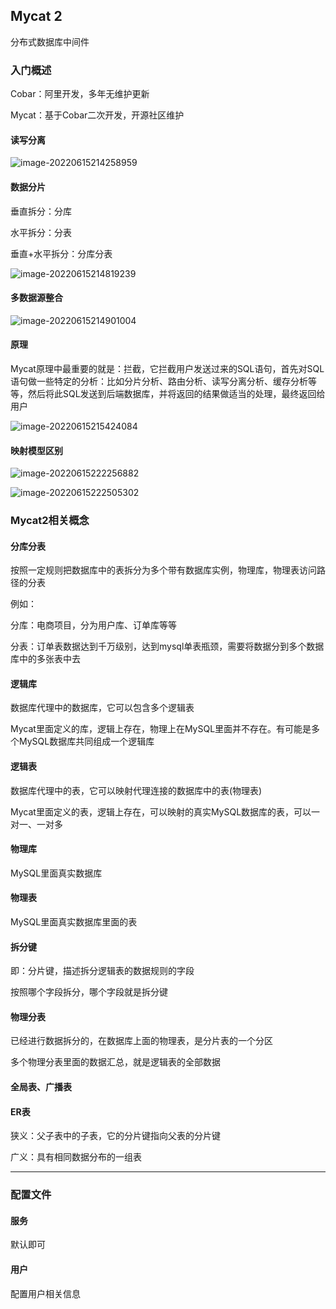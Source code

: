 ## Mycat 2

分布式数据库中间件

### 入门概述

Cobar：阿里开发，多年无维护更新

Mycat：基于Cobar二次开发，开源社区维护

#### 读写分离

![image-20220615214258959](https://pic-typora-qc.oss-cn-chengdu.aliyuncs.com/mycat_img/202206152143772.png)



#### 数据分片

垂直拆分：分库

水平拆分：分表

垂直+水平拆分：分库分表

![image-20220615214819239](https://pic-typora-qc.oss-cn-chengdu.aliyuncs.com/mycat_img/202206152148505.png)





#### 多数据源整合

![image-20220615214901004](https://pic-typora-qc.oss-cn-chengdu.aliyuncs.com/mycat_img/202206152149130.png)



#### 原理

Mycat原理中最重要的就是：拦截，它拦截用户发送过来的SQL语句，首先对SQL语句做一些特定的分析：比如分片分析、路由分析、读写分离分析、缓存分析等等，然后将此SQL发送到后端数据库，并将返回的结果做适当的处理，最终返回给用户

![image-20220615215424084](https://pic-typora-qc.oss-cn-chengdu.aliyuncs.com/mycat_img/202206152154217.png)



####  映射模型区别

![image-20220615222256882](https://pic-typora-qc.oss-cn-chengdu.aliyuncs.com/mycat_img/202206152222855.png)



![image-20220615222505302](https://pic-typora-qc.oss-cn-chengdu.aliyuncs.com/mycat_img/202206152225408.png)



### Mycat2相关概念

#### 分库分表

按照一定规则把数据库中的表拆分为多个带有数据库实例，物理库，物理表访问路径的分表

例如：

分库：电商项目，分为用户库、订单库等等

分表：订单表数据达到千万级别，达到mysql单表瓶颈，需要将数据分到多个数据库中的多张表中去



#### 逻辑库

数据库代理中的数据库，它可以包含多个逻辑表

Mycat里面定义的库，逻辑上存在，物理上在MySQL里面并不存在。有可能是多个MySQL数据库共同组成一个逻辑库

#### 逻辑表

数据库代理中的表，它可以映射代理连接的数据库中的表(物理表)

Mycat里面定义的表，逻辑上存在，可以映射的真实MySQL数据库的表，可以一对一、一对多



#### 物理库

MySQL里面真实数据库

#### 物理表

MySQL里面真实数据库里面的表



#### 拆分键

即：分片键，描述拆分逻辑表的数据规则的字段

按照哪个字段拆分，哪个字段就是拆分键

#### 物理分表

已经进行数据拆分的，在数据库上面的物理表，是分片表的一个分区

 多个物理分表里面的数据汇总，就是逻辑表的全部数据

#### 全局表、广播表

#### ER表

狭义：父子表中的子表，它的分片键指向父表的分片键

广义：具有相同数据分布的一组表  



---

### 配置文件

#### 服务

默认即可

#### 用户

配置用户相关信息









